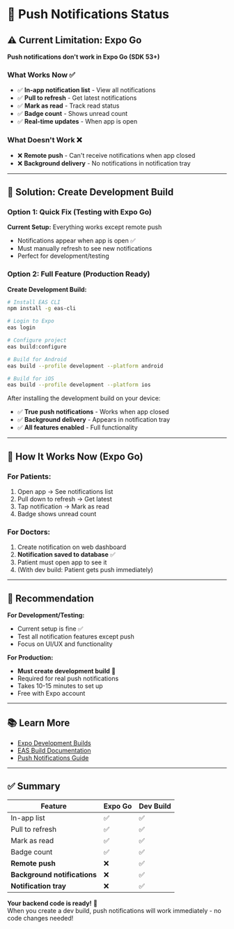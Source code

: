 # 🔔 Push Notifications Status

## ⚠️ Current Limitation: Expo Go

**Push notifications don't work in Expo Go (SDK 53+)**

### What Works Now ✅
- ✅ **In-app notification list** - View all notifications
- ✅ **Pull to refresh** - Get latest notifications
- ✅ **Mark as read** - Track read status
- ✅ **Badge count** - Shows unread count
- ✅ **Real-time updates** - When app is open

### What Doesn't Work ❌
- ❌ **Remote push** - Can't receive notifications when app closed
- ❌ **Background delivery** - No notifications in notification tray

---

## 🚀 Solution: Create Development Build

### Option 1: Quick Fix (Testing with Expo Go)
**Current Setup:** Everything works except remote push
- Notifications appear when app is open ✅
- Must manually refresh to see new notifications
- Perfect for development/testing

### Option 2: Full Feature (Production Ready)
**Create Development Build:**

```bash
# Install EAS CLI
npm install -g eas-cli

# Login to Expo
eas login

# Configure project
eas build:configure

# Build for Android
eas build --profile development --platform android

# Build for iOS
eas build --profile development --platform ios
```

After installing the development build on your device:
- ✅ **True push notifications** - Works when app closed
- ✅ **Background delivery** - Appears in notification tray
- ✅ **All features enabled** - Full functionality

---

## 📱 How It Works Now (Expo Go)

### For Patients:
1. Open app → See notifications list
2. Pull down to refresh → Get latest
3. Tap notification → Mark as read
4. Badge shows unread count

### For Doctors:
1. Create notification on web dashboard
2. **Notification saved to database** ✅
3. Patient must open app to see it
4. (With dev build: Patient gets push immediately)

---

## 🎯 Recommendation

**For Development/Testing:**
- Current setup is fine ✅
- Test all notification features except push
- Focus on UI/UX and functionality

**For Production:**
- **Must create development build** 🚀
- Required for real push notifications
- Takes 10-15 minutes to set up
- Free with Expo account

---

## 📚 Learn More

- [Expo Development Builds](https://docs.expo.dev/develop/development-builds/introduction/)
- [EAS Build Documentation](https://docs.expo.dev/build/introduction/)
- [Push Notifications Guide](https://docs.expo.dev/push-notifications/overview/)

---

## ✅ Summary

| Feature | Expo Go | Dev Build |
|---------|---------|-----------|
| In-app list | ✅ | ✅ |
| Pull to refresh | ✅ | ✅ |
| Mark as read | ✅ | ✅ |
| Badge count | ✅ | ✅ |
| **Remote push** | ❌ | ✅ |
| **Background notifications** | ❌ | ✅ |
| **Notification tray** | ❌ | ✅ |

**Your backend code is ready!** 🎉  
When you create a dev build, push notifications will work immediately - no code changes needed!

